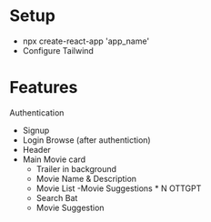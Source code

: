 # Setup
- npx create-react-app 'app_name'
- Configure Tailwind


# Features
Authentication
- Signup
- Login
Browse (after authentiction)
- Header
- Main Movie card
    - Trailer in background
    - Movie Name & Description
    - Movie List
        -Movie Suggestions * N
OTTGPT
    - Search Bat
    - Movie Suggestion